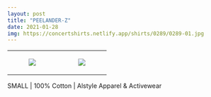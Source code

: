 ```yaml
---
layout: post
title: "PEELANDER-Z"
date: 2021-01-28
img: https://concertshirts.netlify.app/shirts/0289/0289-01.jpg
---
```




<table style="width:100%;"><tr><td style="vertical-align:top;">
      <figure class="tmblr-full" data-orig-height="2048" data-orig-width="1365" data-orig-src="https://concertshirts.netlify.app/shirts/0289/0289-01.jpg"><img src="https://64.media.tumblr.com/9ee3a96d59cc7b40dd4312f936574647/068759f4f53f050b-9d/s540x810/003e0269dff4a6840c2b37a1e77b481f8b66055b.jpg" data-orig-height="2048" data-orig-width="1365" data-orig-src="https://concertshirts.netlify.app/shirts/0289/0289-01.jpg"/></figure></td>
    <td style="vertical-align:top;">
      <figure class="tmblr-full" data-orig-height="2048" data-orig-width="1365" data-orig-src="https://concertshirts.netlify.app/shirts/0289/0289-02.jpg"><img src="https://64.media.tumblr.com/71c012278a71c347006e874be5e12ef6/068759f4f53f050b-41/s540x810/0d7d14a734db989e030025ff527fe7195754fbed.jpg" data-orig-height="2048" data-orig-width="1365" data-orig-src="https://concertshirts.netlify.app/shirts/0289/0289-02.jpg"/></figure></td>
  </tr></table><p>
  SMALL | 100% Cotton | Alstyle Apparel &amp; Activewear
</p>
